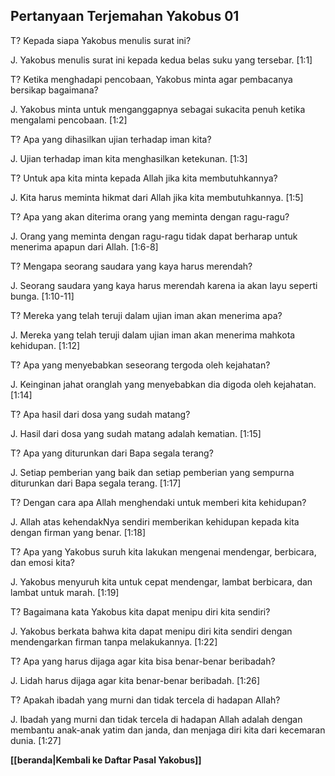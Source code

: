 ﻿## Pertanyaan Terjemahan Yakobus 01 ##

T? Kepada siapa Yakobus menulis surat ini?

J. Yakobus menulis surat ini kepada kedua belas suku yang tersebar. [1:1]

T? Ketika menghadapi pencobaan, Yakobus minta agar pembacanya bersikap bagaimana?

J. Yakobus minta untuk menganggapnya sebagai sukacita penuh ketika mengalami pencobaan. [1:2]

T? Apa yang dihasilkan ujian terhadap iman kita?

J. Ujian terhadap iman kita menghasilkan ketekunan. [1:3]

T? Untuk apa kita minta kepada Allah jika kita membutuhkannya?

J. Kita harus meminta hikmat dari Allah jika kita membutuhkannya. [1:5]

T? Apa yang akan diterima orang yang meminta dengan ragu-ragu?

J. Orang yang meminta dengan ragu-ragu tidak dapat berharap untuk menerima apapun dari Allah. [1:6-8]

T? Mengapa seorang saudara yang kaya harus merendah?

J. Seorang saudara yang kaya harus merendah karena ia akan layu seperti bunga. [1:10-11]

T? Mereka yang telah teruji dalam ujian iman akan menerima apa?

J. Mereka yang telah teruji dalam ujian iman akan menerima mahkota kehidupan. [1:12]

T? Apa yang menyebabkan seseorang tergoda oleh kejahatan?

J. Keinginan jahat oranglah yang menyebabkan dia digoda oleh kejahatan. [1:14]

T? Apa hasil dari dosa yang sudah matang?

J. Hasil dari dosa yang sudah matang adalah kematian. [1:15]

T? Apa yang diturunkan dari Bapa segala terang?

J.  Setiap pemberian yang baik dan setiap pemberian yang sempurna diturunkan dari Bapa segala terang. [1:17]

T? Dengan cara apa Allah menghendaki untuk memberi kita kehidupan?

J. Allah atas kehendakNya sendiri memberikan kehidupan kepada kita dengan firman yang benar. [1:18]

T? Apa yang Yakobus suruh kita lakukan mengenai mendengar, berbicara, dan emosi kita?

J. Yakobus menyuruh kita untuk cepat mendengar, lambat berbicara, dan lambat untuk marah. [1:19]

T? Bagaimana kata Yakobus kita dapat menipu diri kita sendiri?

J. Yakobus berkata bahwa kita dapat menipu diri kita sendiri dengan mendengarkan firman tanpa melakukannya. [1:22]

T? Apa yang harus dijaga agar kita bisa benar-benar beribadah?

J. Lidah harus dijaga agar kita benar-benar beribadah. [1:26]

T? Apakah ibadah yang murni dan tidak tercela di hadapan Allah?

J. Ibadah yang murni dan tidak tercela di hadapan Allah adalah dengan membantu anak-anak yatim dan janda, dan menjaga diri kita dari kecemaran dunia. [1:27]

__[[beranda|Kembali ke Daftar Pasal Yakobus]]__

